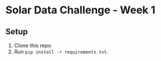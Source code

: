 # Solar Data Challenge - Week 1

## Setup
1. Clone this repo
2. Run `pip install -r requirements.txt`\.